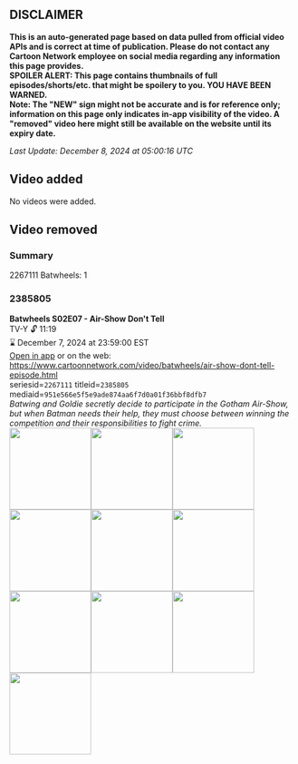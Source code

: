 ## DISCLAIMER
**This is an auto-generated page based on data pulled from official video APIs and is correct at time of publication. Please do not contact any Cartoon Network employee on social media regarding any information this page provides.**  
**SPOILER ALERT: This page contains thumbnails of full episodes/shorts/etc. that might be spoilery to you. YOU HAVE BEEN WARNED.**  
**Note: The "NEW" sign might not be accurate and is for reference only; information on this page only indicates in-app visibility of the video. A "removed" video here might still be available on the website until its expiry date.**  

_Last Update: December 8, 2024 at 05:00:16 UTC_
## Video added
No videos were added.  
## Video removed
### Summary
2267111 Batwheels: 1  
### 2385805
**Batwheels S02E07 - Air-Show Don't Tell**  
TV-Y 🔓 11:19  
⌛ December 7, 2024 at 23:59:00 EST  
[Open in app](https://cnvideo.sercomkc.org/redirector.html?type=cnapp&seriesid=10000000000&titleid=2385805&mediaid=951e566e5f5e9ade874aa6f7d0a01f36bbf8dfb7) or on the web: https://www.cartoonnetwork.com/video/batwheels/air-show-dont-tell-episode.html  
seriesid=`2267111` titleid=`2385805` mediaid=`951e566e5f5e9ade874aa6f7d0a01f36bbf8dfb7`  
_Batwing and Goldie secretly decide to participate in the Gotham Air-Show, but when Batman needs their help, they must choose between winning the competition and their responsibilities to fight crime._  
<a href="https://s3.amazonaws.com/cartoonorchestrator/2385805_001_1280x720.jpg"><img src="https://s3.amazonaws.com/cartoonorchestrator/2385805_001_640x360.jpg" height="144px" /></a><a href="https://s3.amazonaws.com/cartoonorchestrator/2385805_002_1280x720.jpg"><img src="https://s3.amazonaws.com/cartoonorchestrator/2385805_002_640x360.jpg" height="144px" /></a><a href="https://s3.amazonaws.com/cartoonorchestrator/2385805_003_1280x720.jpg"><img src="https://s3.amazonaws.com/cartoonorchestrator/2385805_003_640x360.jpg" height="144px" /></a><a href="https://s3.amazonaws.com/cartoonorchestrator/2385805_004_1280x720.jpg"><img src="https://s3.amazonaws.com/cartoonorchestrator/2385805_004_640x360.jpg" height="144px" /></a><a href="https://s3.amazonaws.com/cartoonorchestrator/2385805_005_1280x720.jpg"><img src="https://s3.amazonaws.com/cartoonorchestrator/2385805_005_640x360.jpg" height="144px" /></a><a href="https://s3.amazonaws.com/cartoonorchestrator/2385805_006_1280x720.jpg"><img src="https://s3.amazonaws.com/cartoonorchestrator/2385805_006_640x360.jpg" height="144px" /></a><a href="https://s3.amazonaws.com/cartoonorchestrator/2385805_007_1280x720.jpg"><img src="https://s3.amazonaws.com/cartoonorchestrator/2385805_007_640x360.jpg" height="144px" /></a><a href="https://s3.amazonaws.com/cartoonorchestrator/2385805_008_1280x720.jpg"><img src="https://s3.amazonaws.com/cartoonorchestrator/2385805_008_640x360.jpg" height="144px" /></a><a href="https://s3.amazonaws.com/cartoonorchestrator/2385805_009_1280x720.jpg"><img src="https://s3.amazonaws.com/cartoonorchestrator/2385805_009_640x360.jpg" height="144px" /></a><a href="https://s3.amazonaws.com/cartoonorchestrator/2385805_010_1280x720.jpg"><img src="https://s3.amazonaws.com/cartoonorchestrator/2385805_010_640x360.jpg" height="144px" /></a>
